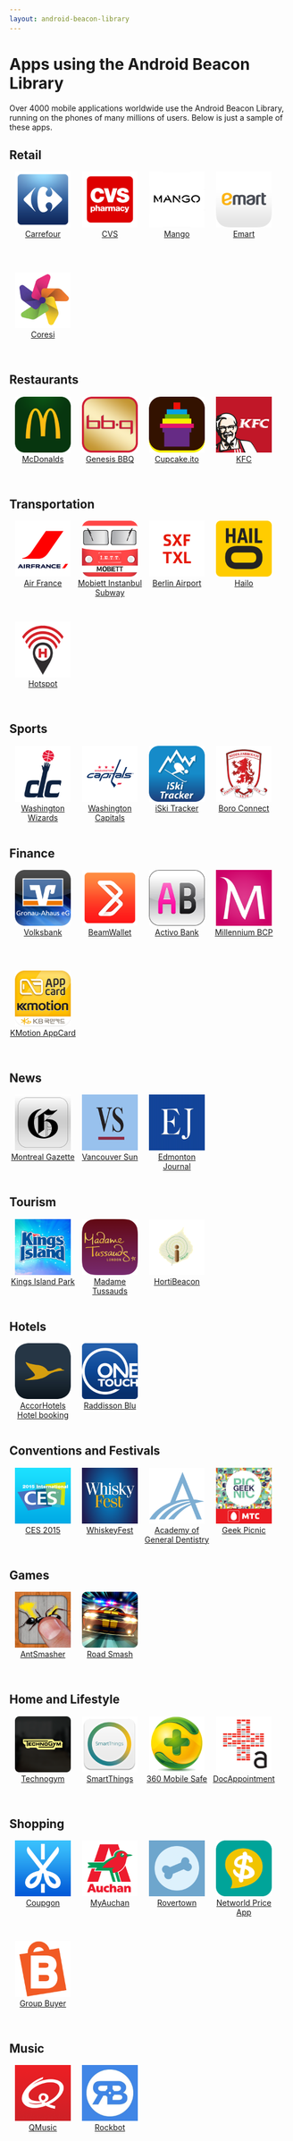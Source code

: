 ```yaml
---
layout: android-beacon-library
---
```


<style>
.app-icon { width: 100px; height:100px }
.app-block {
  width: 120px;
  height: 180px;
  display: block; 
  float: left;
  text-align: center;
  }
h2 {
  clear: both;
}
</style>
<h1>Apps using the Android Beacon Library</h1>

<p>Over 4000 mobile applications worldwide use the Android Beacon Library, running on the phones of many millions of users.  Below is just a sample of these
apps.</p>

<h2>Retail</h2>

<div class="app-block">
<a href='https://play.google.com/store/apps/details?id=com.munrodev.crfmobile'>
  <img src='./images/apps/carrefour.png' class="app-icon"/>
Carrefour 
</a>
</div>

<div class="app-block">
<a href='https://play.google.com/store/apps/details?id=com.cvs.launchers.cvs'>
  <img src='./images/apps/cvs.png' class="app-icon"/>
CVS 
</a>
</div>

<div class="app-block">
<a href='https://play.google.com/store/apps/details?id=com.dylvian.mango.activities'>
  <img src='./images/apps/mango.png' class="app-icon"/>
Mango 
</a>
</div>

<!--
<div class="app-block">
<a href='https://play.google.com/store/apps/details?id=com.rtmart'>
  <img src='./images/apps/rtmart.png' class="app-icon"/>
RTMart 
</a>
</div>
-->

<div class="app-block">
<a href='https://play.google.com/store/apps/details?id=com.emart.today'>
  <img src='./images/apps/emart.png' class="app-icon"/>
Emart 
</a>
</div>

<div class="app-block">
<a href='https://play.google.com/store/apps/details?id=ro.ropardo.coresi.experiente'>
  <img src='./images/apps/coresi.png' class="app-icon"/>
Coresi 
</a>
</div>



<h2>Restaurants</h2>

<div class="app-block">
<a href='https://play.google.com/store/apps/details?id=be.mcdonalds.mcdo'>
  <img src='./images/apps/mcdonalds.png' class="app-icon"/>
McDonalds 
</a>
</div>

<div class="app-block">
<a href='https://play.google.com/store/apps/details?id=com.bbq.android'>
  <img src='./images/apps/bbq.png' class="app-icon"/>
Genesis BBQ 
</a>
</div>

<div class="app-block">
<a href='https://play.google.com/store/apps/details?id=ws.hanzo.cupcakeito.loyalty'>
  <img src='./images/apps/cupcakeito.png' class="app-icon"/>
Cupcake.ito
</a>
</div>

<div class="app-block">
<a href='https://play.google.com/store/apps/details?id=com.myorder.app.kfc'>
  <img src='./images/apps/kfc.png' class="app-icon"/>
KFC 
</a>
</div>





<h2>Transportation</h2>


<div class="app-block">
<a href='https://play.google.com/store/apps/details?id=com.airfrance.android.dinamoprd'>
  <img src='./images/apps/airfrance.png' class="app-icon"/>
Air France
</a>
</div>

<div class="app-block">
<a href='https://play.google.com/store/apps/details?id=com.verisun.mobiett'>
  <img src='./images/apps/mobiett.png' class="app-icon"/>
Mobiett Instanbul Subway 
</a>
</div>

<div class="app-block">
<a href='https://play.google.com/store/apps/details?id=de.berlinairport.app'>
  <img src='./images/apps/berlinairport.png' class="app-icon"/>
Berlin Airport 
</a>
</div>

<div class="app-block">
<a href='https://play.google.com/store/apps/details?id=com.hailocab.consumer'>
  <img src='./images/apps/hailo.png' class="app-icon"/>
Hailo 
</a>
</div>

<div class="app-block">
<a href='https://play.google.com/store/apps/details?id=com.hotspot.hotspotmobile'>
  <img src='./images/apps/hotspot.png' class="app-icon"/>
Hotspot 
</a>
</div>


<h2>Sports</h2>

<div class="app-block">
<a href='https://play.google.com/store/apps/details?id=com.yinzcam.nba.wizards'>
  <img src='./images/apps/washingtonwizards.png' class="app-icon"/>
Washington Wizards 
</a>
</div>

<div class="app-block">
<a href='https://play.google.com/store/apps/details?id=com.yinzcam.nhl.capitals'>
  <img src='./images/apps/washingtoncapitals.png' class="app-icon"/>
Washington Capitals 
</a>
</div>

<div class="app-block">
<a href='https://play.google.com/store/apps/details?id=intermaps.iskitracker'>
  <img src='./images/apps/iskitracker.png' class="app-icon"/>
iSki Tracker 
</a>
</div>

<div class="app-block">
<a href='https://play.google.com/store/apps/details?id=uk.co.tribehive.fli.boro'>
  <img src='./images/apps/boroconnect.png' class="app-icon"/>
Boro Connect
</a>
</div>


<h2>Finance</h2>

<div class="app-block">
<a href='https://play.google.com/store/apps/details?id=com.Tobit.android.Slitte5914405785'>
  <img src='./images/apps/volksbank.png' class="app-icon"/>
Volksbank
</a>
</div>

<div class="app-block">
<a href='https://play.google.com/store/apps/details?id=com.beamwallet'>
  <img src='./images/apps/beamwallett.png' class="app-icon"/>
BeamWallet 
</a>
</div>

<div class="app-block">
<a href='https://play.google.com/store/apps/details?id=wit.android.bcpBankingApp.activoBank'>
  <img src='./images/apps/activobank.jpg' class="app-icon"/>
Activo Bank
</a>
</div>

<div class="app-block">
<a href='https://play.google.com/store/apps/details?id=wit.android.bcpBankingApp.millennium'>
  <img src='./images/apps/millenniumbcp.png' class="app-icon"/>
Millennium BCP
</a>
</div>

<div class="app-block">
<a href='https://play.google.com/store/apps/details?id=com.kbcard.cxh.appcard'>
  <img src='./images/apps/kmotionappcard.png' class="app-icon"/>
KMotion AppCard 
</a>
</div>


<h2>News</h2>

<div class="app-block">
<a href='https://play.google.com/store/apps/details?id=com.indusblue.montrealgazette'>
  <img src='./images/apps/montrealgazette.png' class="app-icon"/>
Montreal Gazette 
</a>
</div>

<div class="app-block">
<a href='https://play.google.com/store/apps/details?id=com.indusblue.vancouversun'>
  <img src='./images/apps/vancouversun.png' class="app-icon"/>
Vancouver Sun 
</a>
</div>

<div class="app-block">
<a href='https://play.google.com/store/apps/details?id=com.indusblue.edmontonjournal'>
  <img src='./images/apps/edmontonjournal.png' class="app-icon"/>
Edmonton Journal 
</a>
</div>


<h2>Tourism</h2>

<div class="app-block">
<a href='https://play.google.com/store/apps/details?id=com.cedarfair.kingsisland'>
  <img src='./images/apps/kingsisland.png' class="app-icon"/>
  Kings Island Park
</a>
</div>

<div class="app-block">
<a href='https://play.google.com/store/apps/details?id=com.merlin.madame.tussauds.london'>
  <img src='./images/apps/madametussauds.png' class="app-icon"/>
  Madame Tussauds
</a>
</div>

<div class="app-block">
<a href='https://play.google.com/store/apps/details?id=com.proxiot.horti'>
  <img src='./images/apps/hortibeacon.png' class="app-icon"/>
HortiBeacon
</a>
</div>

<h2>Hotels</h2>

<div class="app-block">
<a href='https://play.google.com/store/apps/details?id=com.accor.appli.hybrid'>
  <img src='./images/apps/accor.png' class="app-icon"/>
AccorHotels Hotel booking
</a>
</div>

<div class="app-block">
<a href='https://play.google.com/store/apps/details?id=com.runtriz.radissonblu'>
  <img src='./images/apps/radissonbleu.png' class="app-icon"/>
Raddisson Blu 
</a>
</div>


<h2>Conventions and Festivals</h2>

<div class="app-block">
<a href='https://play.google.com/store/apps/details?id=com.konvurj'>
  <img src='./images/apps/ces2015.png' class="app-icon"/>
CES 2015 
</a>
</div>

<div class="app-block">
<a href='https://play.google.com/store/apps/details?id=me.doubledutch.whiskyfestchicago'>
  <img src='./images/apps/whiskeyfest.png' class="app-icon"/>
WhiskeyFest 
</a>
</div>

<div class="app-block">
<a href='https://play.google.com/store/apps/details?id=me.doubledutch.academyofgeneraldentistry'>
  <img src='./images/apps/academyofgeneraldentestry.png' class="app-icon"/>
Academy of General Dentistry 
</a>
</div>

<div class="app-block">
<a href='https://play.google.com/store/apps/details?id=ru.geekpicnic'>
  <img src='./images/apps/geekpicnic.png' class="app-icon"/>
Geek Picnic
</a>
</div>

<h2>Games</h2>

<div class="app-block">
<a href='https://play.google.com/store/apps/details?id=com.bestcoolfungames.antsmasher'>
  <img src='./images/apps/antsmasher.jpg' class="app-icon"/>
AntSmasher
</a>
</div>

<div class="app-block">
<a href='https://play.google.com/store/apps/details?id=com.creativemobile.roadsmash'>
  <img src='./images/apps/roadsmash.png' class="app-icon"/>
Road Smash 
</a>
</div>

<h2>Home and Lifestyle</h2>

<div class="app-block">
<a href='https://play.google.com/store/apps/details?id=com.technogym.tgapp'>
  <img src='./images/apps/technogym.png' class="app-icon"/>
Technogym
</a>
</div>

<div class="app-block">
<a href='https://play.google.com/store/apps/details?id=com.smartthings.android'>
  <img src='./images/apps/smartthings.png' class="app-icon"/>
SmartThings 
</a>
</div>

<div class="app-block">
<a href='https://play.google.com/store/apps/details?id=com.qihoo360.mobilesafe'>
  <img src='./images/apps/mobilesafe.png' class="app-icon"/>
360 Mobile Safe 
</a>
</div>

<div class="app-block">
<a href='https://play.google.com/store/apps/details?id=com.mediarare.docappointment'>
  <img src='./images/apps/docappointment.png' class="app-icon"/>
DocAppointment 
</a>
</div>


<h2>Shopping</h2>

<div class="app-block">
<a href='https://play.google.com/store/apps/details?id=com.coupgon.coupgon'>
  <img src='./images/apps/coupgon.png' class="app-icon"/>
Coupgon
</a>
</div>

<div class="app-block">
<a href='https://play.google.com/store/apps/details?id=com.auchan.android'>
  <img src='./images/apps/auchan.png' class="app-icon"/>
MyAuchan
</a>
</div>

<div class="app-block">
<a href='https://play.google.com/store/apps/details?id=com.rover.rovertown'>
  <img src='./images/apps/rovertown.png' class="app-icon"/>
Rovertown
</a>
</div>

<div class="app-block">
<a href='https://play.google.com/store/apps/details?id=networld.price.app'>
  <img src='./images/apps/networld.png' class="app-icon"/>
Networld Price App 
</a>
</div>

<div class="app-block">
<a href='https://play.google.com/store/apps/details?id=com.sourcenetworkapp.groupbuyer.activities'>
  <img src='./images/apps/groupbuyer.png' class="app-icon"/>
Group Buyer 
</a>
</div>





<h2>Music</h2>

<div class="app-block">
<a href='https://play.google.com/store/apps/details?id=nl.qmusic.app'>
  <img src='./images/apps/qmusic.png' class="app-icon"/>
QMusic 
</a>
</div>

<div class="app-block">
<a href='https://play.google.com/store/apps/details?id=com.roqbot.client'>
  <img src='./images/apps/rockbot.jpg' class="app-icon"/>
Rockbot
</a>
</div>

<p></p><p></p><p></p><p></p><p></p>
